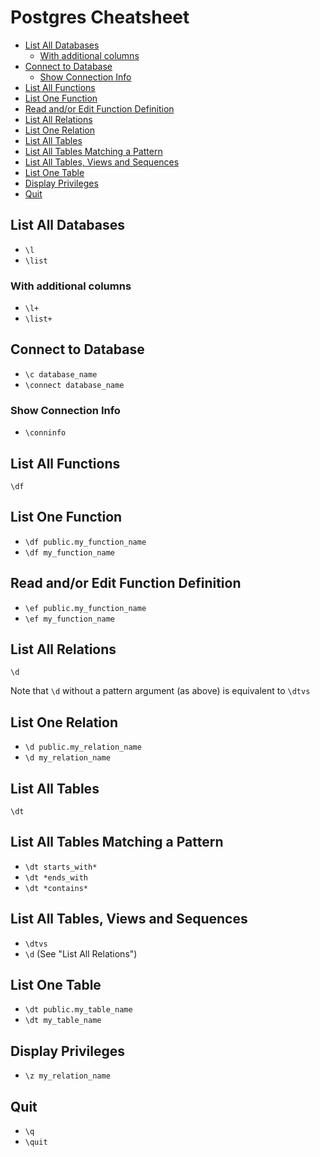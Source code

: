 # Postgres Cheatsheet

<!-- vim-markdown-toc GFM -->

* [List All Databases](#list-all-databases)
    * [With additional columns](#with-additional-columns)
* [Connect to Database](#connect-to-database)
    * [Show Connection Info](#show-connection-info)
* [List All Functions](#list-all-functions)
* [List One Function](#list-one-function)
* [Read and/or Edit Function Definition](#read-andor-edit-function-definition)
* [List All Relations](#list-all-relations)
* [List One Relation](#list-one-relation)
* [List All Tables](#list-all-tables)
* [List All Tables Matching a Pattern](#list-all-tables-matching-a-pattern)
* [List All Tables, Views and Sequences](#list-all-tables-views-and-sequences)
* [List One Table](#list-one-table)
* [Display Privileges](#display-privileges)
* [Quit](#quit)

<!-- vim-markdown-toc -->

## List All Databases

* `\l`
* `\list`

### With additional columns

* `\l+`
* `\list+`

## Connect to Database

* `\c database_name`
* `\connect database_name`

### Show Connection Info

* `\conninfo`

## List All Functions

`\df`

## List One Function

* `\df public.my_function_name`
* `\df my_function_name`

## Read and/or Edit Function Definition

* `\ef public.my_function_name`
* `\ef my_function_name`

## List All Relations

`\d`

Note that `\d` without a pattern argument (as above) is equivalent to `\dtvs`

## List One Relation

* `\d public.my_relation_name`
* `\d my_relation_name`

## List All Tables

`\dt`

## List All Tables Matching a Pattern

* `\dt starts_with*`
* `\dt *ends_with`
* `\dt *contains*`

## List All Tables, Views and Sequences

* `\dtvs`
* `\d` (See "List All Relations")

## List One Table

* `\dt public.my_table_name`
* `\dt my_table_name`

## Display Privileges

* `\z my_relation_name`

## Quit

* `\q`
* `\quit`
